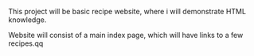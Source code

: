 This project will be basic recipe website, where i will demonstrate HTML knowledge.

Website will consist of a main index page, which will have links to a few recipes.qq